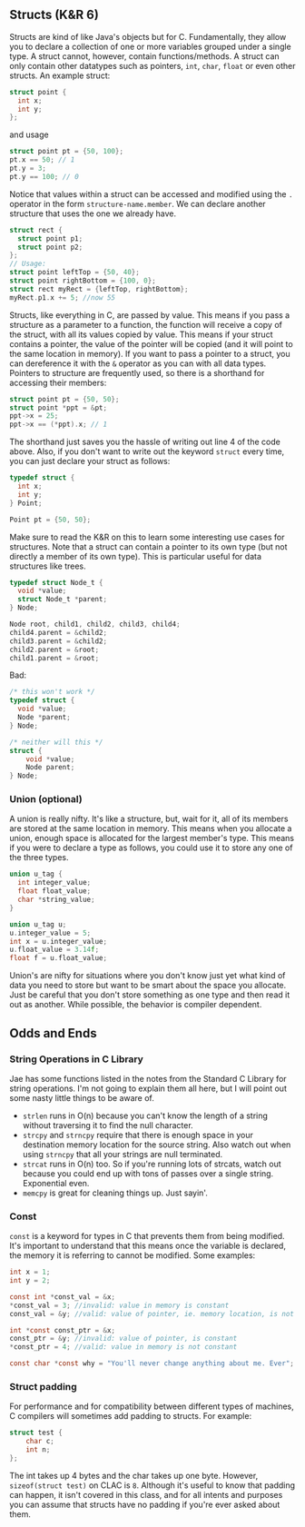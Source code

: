 ## Structs (K&R 6)

Structs are kind of like Java's objects but for C. Fundamentally, they allow you
to declare a collection of one or more variables grouped under a single type. A
struct cannot, however, contain functions/methods. A struct can only contain
other datatypes such as pointers, `int`, `char`, `float` or even other structs. An
example struct:

```c
struct point {
  int x;
  int y;
};
```

and usage

```c
struct point pt = {50, 100};
pt.x == 50; // 1
pt.y = 3;
pt.y == 100; // 0
```

Notice that values within a struct can be accessed and modified using the `.`
operator in the form `structure-name.member`. We can declare another structure
that uses the one we already have.

```c
struct rect {
  struct point p1;
  struct point p2;
};
// Usage:
struct point leftTop = {50, 40};
struct point rightBottom = {100, 0};
struct rect myRect = {leftTop, rightBottom};
myRect.p1.x += 5; //now 55
```

Structs, like everything in C, are passed by value. This means if you pass a
structure as a parameter to a function, the function will receive a copy of the
struct, with all its values copied by value. This means if your struct contains
a pointer, the value of the pointer will be copied (and it will point to the
same location in memory). If you want to pass a pointer to a struct, you can
dereference it with the `&` operator as you can with all data types. Pointers to
structure are frequently used, so there is a shorthand for accessing their
members:

```c
struct point pt = {50, 50};
struct point *ppt = &pt;
ppt->x = 25;
ppt->x == (*ppt).x; // 1
```

The shorthand just saves you the hassle of writing out line 4 of the code above.
Also, if you don't want to write out the keyword `struct` every time, you can
just declare your struct as follows:

```c
typedef struct {
  int x;
  int y;
} Point;

Point pt = {50, 50};
```

Make sure to read the K&R on this to learn some interesting use cases for
structures. Note that a struct can contain a pointer to its own type (but not
directly a member of its own type). This is particular useful for data
structures like trees.

```c
typedef struct Node_t {
  void *value;
  struct Node_t *parent;
} Node;

Node root, child1, child2, child3, child4;
child4.parent = &child2;
child3.parent = &child2;
child2.parent = &root;
child1.parent = &root;
```

Bad:

```c
/* this won't work */
typedef struct {
  void *value;
  Node *parent;
} Node;

/* neither will this */
struct {
    void *value;
    Node parent;
} Node;
```

### Union (optional)

A union is really nifty. It's like a structure, but, wait for it, all of its
members are stored at the same location in memory. This means when you allocate
a union, enough space is allocated for the largest member's type. This means if
you were to declare a type as follows, you could use it to store any one of the
three types.

```c
union u_tag {
  int integer_value;
  float float_value;
  char *string_value;
}

union u_tag u;
u.integer_value = 5;
int x = u.integer_value;
u.float_value = 3.14f;
float f = u.float_value;
```

Union's are nifty for situations where you don't know just yet what kind of data
you need to store but want to be smart about the space you allocate. Just be
careful that you don't store something as one type and then read it out as
another. While possible, the behavior is compiler dependent.

## Odds and Ends

### String Operations in C Library

Jae has some functions listed in the notes from the Standard C Library for
string operations. I'm not going to explain them all here, but I will point out
some nasty little things to be aware of.

- `strlen` runs in O(n) because you can't know the length of a string without
  traversing it to find the null character.
- `strcpy` and `strncpy` require that there is enough space in your
  destination memory location for the source string. Also watch out when using
  `strncpy` that all your strings are null terminated.
- `strcat` runs in O(n) too. So if you're running lots of strcats, watch out
  because you could end up with tons of passes over a single string.
  Exponential even.
- `memcpy` is great for cleaning things up. Just sayin'.

### Const

`const` is a keyword for types in C that prevents them from being modified. It's
important to understand that this means once the variable is declared, the
memory it is referring to cannot be modified. Some examples:

```c
int x = 1;
int y = 2;

const int *const_val = &x;
*const_val = 3; //invalid: value in memory is constant
const_val = &y; //valid: value of pointer, ie. memory location, is not constant

int *const const_ptr = &x;
const_ptr = &y; //invalid: value of pointer, is constant
*const_ptr = 4; //valid: value in memory is not constant

const char *const why = "You'll never change anything about me. Ever";
```

### Struct padding

For performance and for compatibility between different types of machines, C
compilers will sometimes add padding to structs. For example:

```c
struct test {
    char c;
    int n;
};
```

The int takes up 4 bytes and the char takes up one byte. However,
`sizeof(struct test)` on CLAC is `8`. Although it's useful to know that
padding can happen, it isn't covered in this class, and for all intents and
purposes you can assume that structs have no padding if you're ever asked
about them.
